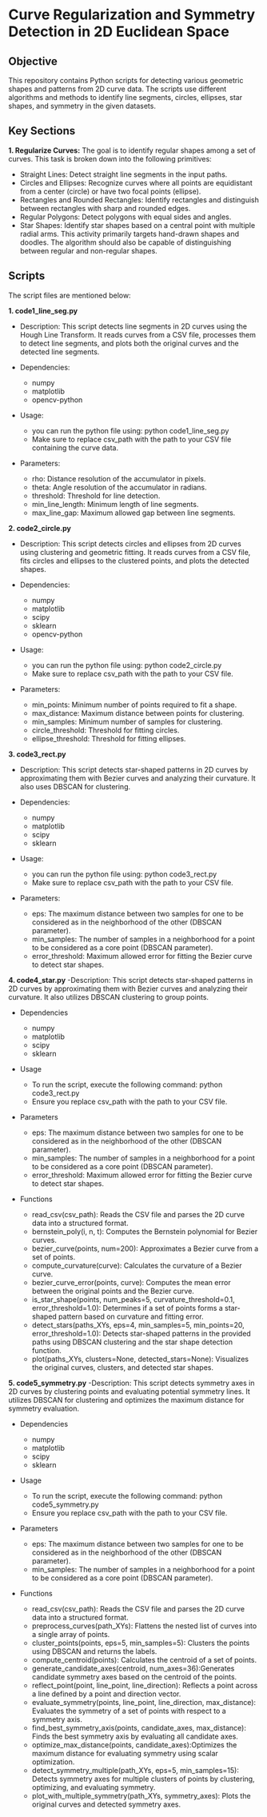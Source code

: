 # Curve Regularization and Symmetry Detection in 2D Euclidean Space
## Objective
This repository contains Python scripts for detecting various geometric shapes and patterns from 2D curve data. The scripts use different algorithms and methods to identify line segments, circles, ellipses, star shapes, and symmetry in the given datasets. 

## Key Sections
**1. Regularize Curves:**
The goal is to identify regular shapes among a set of curves. This task is broken down into the following primitives:

  - Straight Lines: Detect straight line segments in the input paths.
  - Circles and Ellipses: Recognize curves where all points are equidistant from a center (circle) or have two focal points (ellipse).
  - Rectangles and Rounded Rectangles: Identify rectangles and distinguish between rectangles with sharp and rounded edges.
  - Regular Polygons: Detect polygons with equal sides and angles.
  - Star Shapes: Identify star shapes based on a central point with multiple radial arms.
  This activity primarily targets hand-drawn shapes and doodles. The algorithm should also be capable of distinguishing between regular and non-regular shapes.

## Scripts
The script files are mentioned below:<br>

**1. code1_line_seg.py**
  - Description: This script detects line segments in 2D curves using the Hough Line Transform. It reads curves from a CSV file, processes them to detect line segments, and plots both the original curves and the detected line segments.

- Dependencies:
  - numpy
  - matplotlib
  - opencv-python
    
- Usage:
  - you can run the python file using: python code1_line_seg.py
  - Make sure to replace csv_path with the path to your CSV file containing the curve data.
    
- Parameters:
  - rho: Distance resolution of the accumulator in pixels.
  - theta: Angle resolution of the accumulator in radians.
  - threshold: Threshold for line detection.
  - min_line_length: Minimum length of line segments.
  - max_line_gap: Maximum allowed gap between line segments.

**2. code2_circle.py**
- Description: This script detects circles and ellipses from 2D curves using clustering and geometric fitting. It reads curves from a CSV file, fits circles and ellipses to the clustered points, and plots the detected shapes.

- Dependencies:
  - numpy
  - matplotlib
  - scipy
  - sklearn
  - opencv-python
 
- Usage: 
  - you can run the python file using: python code2_circle.py
  - Make sure to replace csv_path with the path to your CSV file.
 
- Parameters:
  - min_points: Minimum number of points required to fit a shape.
  - max_distance: Maximum distance between points for clustering.
  - min_samples: Minimum number of samples for clustering.
  - circle_threshold: Threshold for fitting circles.
  - ellipse_threshold: Threshold for fitting ellipses.

**3. code3_rect.py**
- Description: This script detects star-shaped patterns in 2D curves by approximating them with Bezier curves and analyzing their curvature. It also uses DBSCAN for clustering.

- Dependencies:
  - numpy
  - matplotlib
  - scipy
  - sklearn
  
- Usage:
  - you can run the python file using: python code3_rect.py
  - Make sure to replace csv_path with the path to your CSV file.

- Parameters:
  - eps: The maximum distance between two samples for one to be considered as in the neighborhood of the other (DBSCAN parameter).
  - min_samples: The number of samples in a neighborhood for a point to be considered as a core point (DBSCAN parameter).
  - error_threshold: Maximum allowed error for fitting the Bezier curve to detect star shapes.

**4. code4_star.py**
-Description: This script detects star-shaped patterns in 2D curves by approximating them with Bezier curves and analyzing their curvature. It also utilizes DBSCAN clustering to group points.

- Dependencies
  - numpy
  - matplotlib
  - scipy
  - sklearn

- Usage
  - To run the script, execute the following command: python code3_rect.py
  - Ensure you replace csv_path with the path to your CSV file.

- Parameters
  - eps: The maximum distance between two samples for one to be considered as in the neighborhood of the other (DBSCAN parameter).
  - min_samples: The number of samples in a neighborhood for a point to be considered as a core point (DBSCAN parameter).
  - error_threshold: Maximum allowed error for fitting the Bezier curve to detect star shapes.

- Functions
  - read_csv(csv_path): Reads the CSV file and parses the 2D curve data into a structured format.
  - bernstein_poly(i, n, t): Computes the Bernstein polynomial for Bezier curves.
  - bezier_curve(points, num=200): Approximates a Bezier curve from a set of points.
  - compute_curvature(curve): Calculates the curvature of a Bezier curve.
  - bezier_curve_error(points, curve): Computes the mean error between the original points and the Bezier curve.
  - is_star_shape(points, num_peaks=5, curvature_threshold=0.1, error_threshold=1.0): Determines if a set of points forms a star-shaped pattern based on curvature and fitting error.
  - detect_stars(paths_XYs, eps=4, min_samples=5, min_points=20, error_threshold=1.0): Detects star-shaped patterns in the provided paths using DBSCAN clustering and the star shape detection function.
  - plot(paths_XYs, clusters=None, detected_stars=None): Visualizes the original curves, clusters, and detected star shapes.

**5. code5_symmetry.py**
-Description: This script detects symmetry axes in 2D curves by clustering points and evaluating potential symmetry lines. It utilizes DBSCAN for clustering and optimizes the maximum distance for symmetry evaluation.

- Dependencies
  - numpy
  - matplotlib
  - scipy
  - sklearn
  
- Usage
  - To run the script, execute the following command: python code5_symmetry.py
  - Ensure you replace csv_path with the path to your CSV file.

- Parameters
  - eps: The maximum distance between two samples for one to be considered as in the neighborhood of the other (DBSCAN parameter).
  - min_samples: The number of samples in a neighborhood for a point to be considered as a core point (DBSCAN parameter).
  
- Functions
  - read_csv(csv_path): Reads the CSV file and parses the 2D curve data into a structured format.
  - preprocess_curves(path_XYs): Flattens the nested list of curves into a single array of points.
  - cluster_points(points, eps=5, min_samples=5): Clusters the points using DBSCAN and returns the labels.
  - compute_centroid(points): Calculates the centroid of a set of points.
  - generate_candidate_axes(centroid, num_axes=36):Generates candidate symmetry axes based on the centroid of the points.
  - reflect_point(point, line_point, line_direction): Reflects a point across a line defined by a point and direction vector.
  - evaluate_symmetry(points, line_point, line_direction, max_distance): Evaluates the symmetry of a set of points with respect to a symmetry axis.
  - find_best_symmetry_axis(points, candidate_axes, max_distance): Finds the best symmetry axis by evaluating all candidate axes.
  - optimize_max_distance(points, candidate_axes):Optimizes the maximum distance for evaluating symmetry using scalar optimization. 
  - detect_symmetry_multiple(path_XYs, eps=5, min_samples=15): Detects symmetry axes for multiple clusters of points by clustering, optimizing, and evaluating symmetry. 
  - plot_with_multiple_symmetry(path_XYs, symmetry_axes): Plots the original curves and detected symmetry axes.
